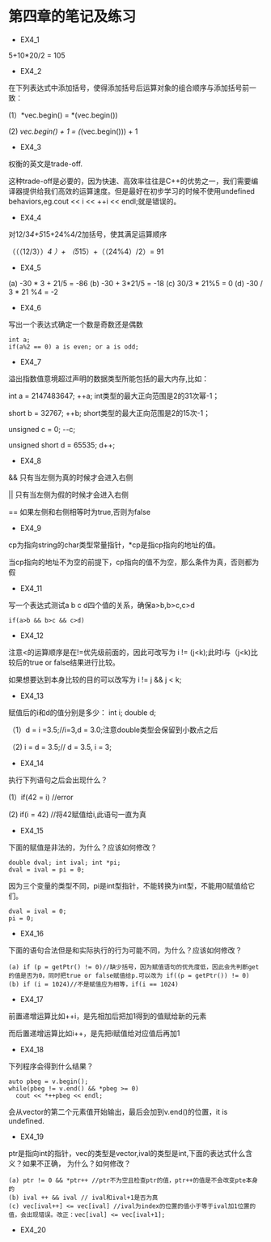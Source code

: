 # 第四章的笔记及练习

* EX4_1

5+10*20/2 = 105

* EX4_2

在下列表达式中添加括号，使得添加括号后运算对象的组合顺序与添加括号前一致：

(1）*vec.begin() = *(vec.begin())

(2) *vec.begin() + 1 = (*(vec.begin())) + 1

* EX4_3

权衡的英文是trade-off.

这种trade-off是必要的，因为快速、高效率往往是C++的优势之一，我们需要编译器提供给我们高效的运算速度。但是最好在初步学习的时候不使用undefined behaviors,eg.cout << i << ++i << endl;就是错误的。

* EX4_4

对12/3*4+5*15+24%4/2加括号，使其满足运算顺序

（（（12/3））*4 ）+ （5*15）+（（24%4）/2）= 91

* EX4_5

(a) -30 * 3 + 21/5 = -86
(b) -30 + 3*21/5 = -18
(c) 30/3 * 21%5 = 0
(d) -30 / 3 * 21 %4 = -2

* EX4_6

写出一个表达式确定一个数是奇数还是偶数

    int a;
    if(a%2 == 0) a is even; or a is odd;

* EX4_7

溢出指数值意境超过声明的数据类型所能包括的最大内存,比如：

int a = 2147483647; ++a; int类型的最大正向范围是2的31次幂-1；

short b = 32767; ++b; short类型的最大正向范围是2的15次-1；

unsigned c = 0; --c; 

unsigned short d = 65535; d++;

* EX4_8

&& 只有当左侧为真的时候才会进入右侧

|| 只有当左侧为假的时候才会进入右侧

== 如果左侧和右侧相等时为true,否则为false

* EX4_9

cp为指向string的char类型常量指针，*cp是指cp指向的地址的值。

当cp指向的地址不为空的前提下，cp指向的值不为空，那么条件为真，否则都为假

* EX4_11

写一个表达式测试a b c d四个值的关系，确保a>b,b>c,c>d

    if(a>b && b>c && c>d)
    
* EX4_12

注意<的运算顺序是在!=优先级前面的，因此可改写为 i != (j<k);此时i与（j<k)比较后的true or false结果进行比较。

如果想要达到本身比较的目的可以改写为 i != j && j < k;

* EX4_13

赋值后的i和d的值分别是多少：
int i; double d;

（1）d = i =3.5;//i=3,d = 3.0;注意double类型会保留到小数点之后

（2) i = d = 3.5;// d = 3.5, i = 3;

* EX4_14

执行下列语句之后会出现什么？

(1）if(42 = i) //error

(2) if(i = 42) //将42赋值给i,此语句一直为真

* EX4_15

下面的赋值是非法的，为什么？应该如何修改？

    double dval; int ival; int *pi;
    dval = ival = pi = 0;
因为三个变量的类型不同，pi是int型指针，不能转换为int型，不能用0赋值给它们。

    dval = ival = 0;
    pi = 0;
    
* EX4_16

下面的语句合法但是和实际执行的行为可能不同，为什么？应该如何修改？

    (a) if (p = getPtr() != 0)//缺少括号，因为赋值语句的优先度低，因此会先判断get的值是否为0，同时把true or false赋值给p.可以改为 if((p = getPtr()) != 0)
    (b) if (i = 1024)//不是赋值应为相等，if(i == 1024)
    
* EX4_17

前置递增运算比如++i，是先相加后把加1得到的值赋给新的元素

而后置递增运算比如i++，是先把i赋值给对应值后再加1

* EX4_18

下列程序会得到什么结果？

    auto pbeg = v.begin();
    while(pbeg != v.end() && *pbeg >= 0)
      cout << *++pbeg << endl;
会从vector的第二个元素值开始输出，最后会加到v.end()的位置，it is undefined.

* EX4_19

ptr是指向int的指针，vec的类型是vector<int>,ival的类型是int,下面的表达式什么含义？如果不正确， 为什么？如何修改？

    (a) ptr != 0 && *ptr++ //ptr不为空且检查ptr的值，ptr++的值是不会改变pte本身的
    (b) ival ++ && ival // ival和ival+1是否为真
    (c) vec[ival++] <= vec[ival] //ival为index的位置的值小于等于ival加1位置的值，会出现错误。改正：vec[ival] <= vec[ival+1];
    
* EX4_20
